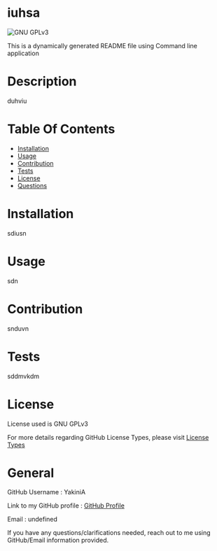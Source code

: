 
# iuhsa

![GNU GPLv3](https://img.shields.io/badge/License-GNU%20GPLv3-blue.svg)

This is a dynamically generated README file using Command line application

# Description

duhviu

# Table Of Contents

* [Installation](#Installation)
* [Usage](#Usage)
* [Contribution](#Contribution)
* [Tests](#Tests)
* [License](#License)
* [Questions](#General)

# Installation

sdiusn

# Usage

sdn

# Contribution

snduvn

# Tests
sddmvkdm

# License

License used is GNU GPLv3

For more details regarding GitHub License Types, please visit [License Types](https://choosealicense.com/licenses/)

# General

GitHub Username : YakiniA

Link to my GitHub profile : [GitHub Profile](https://github.com/YakiniA)

Email : undefined

If you have any questions/clarifications needed, reach out to me using GitHub/Email information provided.
